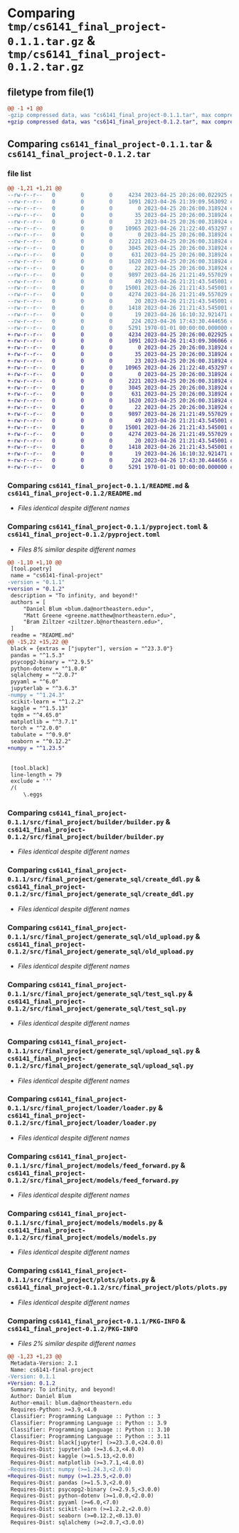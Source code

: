# Comparing `tmp/cs6141_final_project-0.1.1.tar.gz` & `tmp/cs6141_final_project-0.1.2.tar.gz`

## filetype from file(1)

```diff
@@ -1 +1 @@
-gzip compressed data, was "cs6141_final_project-0.1.1.tar", max compression
+gzip compressed data, was "cs6141_final_project-0.1.2.tar", max compression
```

## Comparing `cs6141_final_project-0.1.1.tar` & `cs6141_final_project-0.1.2.tar`

### file list

```diff
@@ -1,21 +1,21 @@
--rw-r--r--   0        0        0     4234 2023-04-25 20:26:00.022925 cs6141_final_project-0.1.1/README.md
--rw-r--r--   0        0        0     1091 2023-04-26 21:39:09.563092 cs6141_final_project-0.1.1/pyproject.toml
--rw-r--r--   0        0        0        0 2023-04-25 20:26:00.318924 cs6141_final_project-0.1.1/src/final_project/base/__init__.py
--rw-r--r--   0        0        0       35 2023-04-25 20:26:00.318924 cs6141_final_project-0.1.1/src/final_project/base/base.py
--rw-r--r--   0        0        0       23 2023-04-25 20:26:00.318924 cs6141_final_project-0.1.1/src/final_project/builder/__init__.py
--rw-r--r--   0        0        0    10965 2023-04-26 21:22:40.453297 cs6141_final_project-0.1.1/src/final_project/builder/builder.py
--rw-r--r--   0        0        0        0 2023-04-25 20:26:00.318924 cs6141_final_project-0.1.1/src/final_project/generate_sql/__init__.py
--rw-r--r--   0        0        0     2221 2023-04-25 20:26:00.318924 cs6141_final_project-0.1.1/src/final_project/generate_sql/create_ddl.py
--rw-r--r--   0        0        0     3045 2023-04-25 20:26:00.318924 cs6141_final_project-0.1.1/src/final_project/generate_sql/old_upload.py
--rw-r--r--   0        0        0      631 2023-04-25 20:26:00.318924 cs6141_final_project-0.1.1/src/final_project/generate_sql/test_sql.py
--rw-r--r--   0        0        0     1620 2023-04-25 20:26:00.318924 cs6141_final_project-0.1.1/src/final_project/generate_sql/upload_sql.py
--rw-r--r--   0        0        0       22 2023-04-25 20:26:00.318924 cs6141_final_project-0.1.1/src/final_project/loader/__init__.py
--rw-r--r--   0        0        0     9897 2023-04-26 21:21:49.557029 cs6141_final_project-0.1.1/src/final_project/loader/loader.py
--rw-r--r--   0        0        0       49 2023-04-26 21:21:43.545001 cs6141_final_project-0.1.1/src/final_project/models/__init__.py
--rw-r--r--   0        0        0    15001 2023-04-26 21:21:43.545001 cs6141_final_project-0.1.1/src/final_project/models/feed_forward.py
--rw-r--r--   0        0        0     4274 2023-04-26 21:21:49.557029 cs6141_final_project-0.1.1/src/final_project/models/models.py
--rw-r--r--   0        0        0       20 2023-04-26 21:21:43.545001 cs6141_final_project-0.1.1/src/final_project/plots/__init__.py
--rw-r--r--   0        0        0     1418 2023-04-26 21:21:43.545001 cs6141_final_project-0.1.1/src/final_project/plots/plots.py
--rw-r--r--   0        0        0       19 2023-04-26 16:10:32.921471 cs6141_final_project-0.1.1/src/final_project/roc/__init__.py
--rw-r--r--   0        0        0      224 2023-04-26 17:43:30.444656 cs6141_final_project-0.1.1/src/final_project/roc/roc.py
--rw-r--r--   0        0        0     5291 1970-01-01 00:00:00.000000 cs6141_final_project-0.1.1/PKG-INFO
+-rw-r--r--   0        0        0     4234 2023-04-25 20:26:00.022925 cs6141_final_project-0.1.2/README.md
+-rw-r--r--   0        0        0     1091 2023-04-26 21:43:09.306066 cs6141_final_project-0.1.2/pyproject.toml
+-rw-r--r--   0        0        0        0 2023-04-25 20:26:00.318924 cs6141_final_project-0.1.2/src/final_project/base/__init__.py
+-rw-r--r--   0        0        0       35 2023-04-25 20:26:00.318924 cs6141_final_project-0.1.2/src/final_project/base/base.py
+-rw-r--r--   0        0        0       23 2023-04-25 20:26:00.318924 cs6141_final_project-0.1.2/src/final_project/builder/__init__.py
+-rw-r--r--   0        0        0    10965 2023-04-26 21:22:40.453297 cs6141_final_project-0.1.2/src/final_project/builder/builder.py
+-rw-r--r--   0        0        0        0 2023-04-25 20:26:00.318924 cs6141_final_project-0.1.2/src/final_project/generate_sql/__init__.py
+-rw-r--r--   0        0        0     2221 2023-04-25 20:26:00.318924 cs6141_final_project-0.1.2/src/final_project/generate_sql/create_ddl.py
+-rw-r--r--   0        0        0     3045 2023-04-25 20:26:00.318924 cs6141_final_project-0.1.2/src/final_project/generate_sql/old_upload.py
+-rw-r--r--   0        0        0      631 2023-04-25 20:26:00.318924 cs6141_final_project-0.1.2/src/final_project/generate_sql/test_sql.py
+-rw-r--r--   0        0        0     1620 2023-04-25 20:26:00.318924 cs6141_final_project-0.1.2/src/final_project/generate_sql/upload_sql.py
+-rw-r--r--   0        0        0       22 2023-04-25 20:26:00.318924 cs6141_final_project-0.1.2/src/final_project/loader/__init__.py
+-rw-r--r--   0        0        0     9897 2023-04-26 21:21:49.557029 cs6141_final_project-0.1.2/src/final_project/loader/loader.py
+-rw-r--r--   0        0        0       49 2023-04-26 21:21:43.545001 cs6141_final_project-0.1.2/src/final_project/models/__init__.py
+-rw-r--r--   0        0        0    15001 2023-04-26 21:21:43.545001 cs6141_final_project-0.1.2/src/final_project/models/feed_forward.py
+-rw-r--r--   0        0        0     4274 2023-04-26 21:21:49.557029 cs6141_final_project-0.1.2/src/final_project/models/models.py
+-rw-r--r--   0        0        0       20 2023-04-26 21:21:43.545001 cs6141_final_project-0.1.2/src/final_project/plots/__init__.py
+-rw-r--r--   0        0        0     1418 2023-04-26 21:21:43.545001 cs6141_final_project-0.1.2/src/final_project/plots/plots.py
+-rw-r--r--   0        0        0       19 2023-04-26 16:10:32.921471 cs6141_final_project-0.1.2/src/final_project/roc/__init__.py
+-rw-r--r--   0        0        0      224 2023-04-26 17:43:30.444656 cs6141_final_project-0.1.2/src/final_project/roc/roc.py
+-rw-r--r--   0        0        0     5291 1970-01-01 00:00:00.000000 cs6141_final_project-0.1.2/PKG-INFO
```

### Comparing `cs6141_final_project-0.1.1/README.md` & `cs6141_final_project-0.1.2/README.md`

 * *Files identical despite different names*

### Comparing `cs6141_final_project-0.1.1/pyproject.toml` & `cs6141_final_project-0.1.2/pyproject.toml`

 * *Files 8% similar despite different names*

```diff
@@ -1,10 +1,10 @@
 [tool.poetry]
 name = "cs6141-final-project"
-version = "0.1.1"
+version = "0.1.2"
 description = "To infinity, and beyond!"
 authors = [
     "Daniel Blum <blum.da@northeastern.edu>",
     "Matt Greene <greene.matthew@northeastern.edu>",
     "Bram Ziltzer <ziltzer.b@northeastern.edu>",
 ]
 readme = "README.md"
@@ -15,22 +15,22 @@
 black = {extras = ["jupyter"], version = "^23.3.0"}
 pandas = "^1.5.3"
 psycopg2-binary = "^2.9.5"
 python-dotenv = "^1.0.0"
 sqlalchemy = "^2.0.7"
 pyyaml = "^6.0"
 jupyterlab = "^3.6.3"
-numpy = "^1.24.3"
 scikit-learn = "^1.2.2"
 kaggle = "^1.5.13"
 tqdm = "^4.65.0"
 matplotlib = "^3.7.1"
 torch = "^2.0.0"
 tabulate = "^0.9.0"
 seaborn = "^0.12.2"
+numpy = "^1.23.5"
 
 
 [tool.black]
 line-length = 79
 exclude = '''
 /(
     \.eggs
```

### Comparing `cs6141_final_project-0.1.1/src/final_project/builder/builder.py` & `cs6141_final_project-0.1.2/src/final_project/builder/builder.py`

 * *Files identical despite different names*

### Comparing `cs6141_final_project-0.1.1/src/final_project/generate_sql/create_ddl.py` & `cs6141_final_project-0.1.2/src/final_project/generate_sql/create_ddl.py`

 * *Files identical despite different names*

### Comparing `cs6141_final_project-0.1.1/src/final_project/generate_sql/old_upload.py` & `cs6141_final_project-0.1.2/src/final_project/generate_sql/old_upload.py`

 * *Files identical despite different names*

### Comparing `cs6141_final_project-0.1.1/src/final_project/generate_sql/test_sql.py` & `cs6141_final_project-0.1.2/src/final_project/generate_sql/test_sql.py`

 * *Files identical despite different names*

### Comparing `cs6141_final_project-0.1.1/src/final_project/generate_sql/upload_sql.py` & `cs6141_final_project-0.1.2/src/final_project/generate_sql/upload_sql.py`

 * *Files identical despite different names*

### Comparing `cs6141_final_project-0.1.1/src/final_project/loader/loader.py` & `cs6141_final_project-0.1.2/src/final_project/loader/loader.py`

 * *Files identical despite different names*

### Comparing `cs6141_final_project-0.1.1/src/final_project/models/feed_forward.py` & `cs6141_final_project-0.1.2/src/final_project/models/feed_forward.py`

 * *Files identical despite different names*

### Comparing `cs6141_final_project-0.1.1/src/final_project/models/models.py` & `cs6141_final_project-0.1.2/src/final_project/models/models.py`

 * *Files identical despite different names*

### Comparing `cs6141_final_project-0.1.1/src/final_project/plots/plots.py` & `cs6141_final_project-0.1.2/src/final_project/plots/plots.py`

 * *Files identical despite different names*

### Comparing `cs6141_final_project-0.1.1/PKG-INFO` & `cs6141_final_project-0.1.2/PKG-INFO`

 * *Files 2% similar despite different names*

```diff
@@ -1,23 +1,23 @@
 Metadata-Version: 2.1
 Name: cs6141-final-project
-Version: 0.1.1
+Version: 0.1.2
 Summary: To infinity, and beyond!
 Author: Daniel Blum
 Author-email: blum.da@northeastern.edu
 Requires-Python: >=3.9,<4.0
 Classifier: Programming Language :: Python :: 3
 Classifier: Programming Language :: Python :: 3.9
 Classifier: Programming Language :: Python :: 3.10
 Classifier: Programming Language :: Python :: 3.11
 Requires-Dist: black[jupyter] (>=23.3.0,<24.0.0)
 Requires-Dist: jupyterlab (>=3.6.3,<4.0.0)
 Requires-Dist: kaggle (>=1.5.13,<2.0.0)
 Requires-Dist: matplotlib (>=3.7.1,<4.0.0)
-Requires-Dist: numpy (>=1.24.3,<2.0.0)
+Requires-Dist: numpy (>=1.23.5,<2.0.0)
 Requires-Dist: pandas (>=1.5.3,<2.0.0)
 Requires-Dist: psycopg2-binary (>=2.9.5,<3.0.0)
 Requires-Dist: python-dotenv (>=1.0.0,<2.0.0)
 Requires-Dist: pyyaml (>=6.0,<7.0)
 Requires-Dist: scikit-learn (>=1.2.2,<2.0.0)
 Requires-Dist: seaborn (>=0.12.2,<0.13.0)
 Requires-Dist: sqlalchemy (>=2.0.7,<3.0.0)
```

